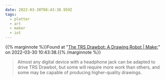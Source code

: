 ```yaml
---
date: 2022-03-30T08:43:38.959Z
tags:
  - plotter
  - art
  - maker
  - iot
---
```

{{% marginnote %}}Found at "[The TRS Drawbot: A Drawing Robot | Make:](https://makezine.com/projects/trs-drawbot-2/)" on 2022-03-30 10:43:38.{{% /marginnote %}}

> Almost any digital device with a headphone jack can be adapted to drive TRS Drawbot, but some will require more work than others, and some may be capable of producing higher-quality drawings.


